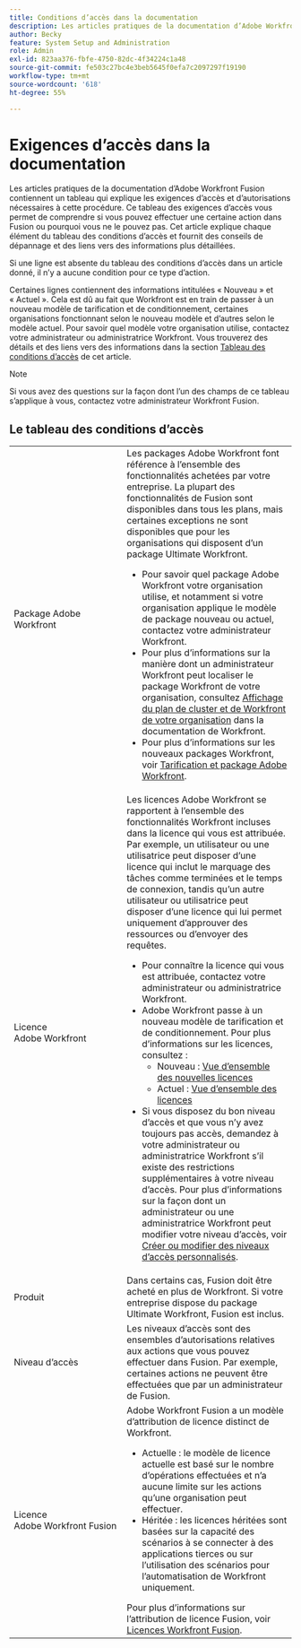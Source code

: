 ```yaml
---
title: Conditions d’accès dans la documentation
description: Les articles pratiques de la documentation d’Adobe Workfront Fusion contiennent un tableau qui explique les exigences d’accès et d’autorisations nécessaires à cette procédure. Ce tableau des exigences d’accès vous permet de comprendre si vous pouvez effectuer une certaine action dans Fusion ou pourquoi vous ne le pouvez pas. Cet article explique chaque élément du tableau des conditions d’accès et fournit des conseils de dépannage et des liens vers des informations plus détaillées.
author: Becky
feature: System Setup and Administration
role: Admin
exl-id: 823aa376-fbfe-4750-82dc-4f34224c1a48
source-git-commit: fe503c27bc4e3beb5645f0efa7c2097297f19190
workflow-type: tm+mt
source-wordcount: '618'
ht-degree: 55%

---
```


# Exigences d’accès dans la documentation

Les articles pratiques de la documentation d’Adobe Workfront Fusion contiennent un tableau qui explique les exigences d’accès et d’autorisations nécessaires à cette procédure. Ce tableau des exigences d’accès vous permet de comprendre si vous pouvez effectuer une certaine action dans Fusion ou pourquoi vous ne le pouvez pas. Cet article explique chaque élément du tableau des conditions d’accès et fournit des conseils de dépannage et des liens vers des informations plus détaillées.

Si une ligne est absente du tableau des conditions d’accès dans un article donné, il n’y a aucune condition pour ce type d’action.

Certaines lignes contiennent des informations intitulées « Nouveau » et « Actuel ». Cela est dû au fait que Workfront est en train de passer à un nouveau modèle de tarification et de conditionnement, certaines organisations fonctionnant selon le nouveau modèle et d’autres selon le modèle actuel. Pour savoir quel modèle votre organisation utilise, contactez votre administrateur ou administratrice Workfront. Vous trouverez des détails et des liens vers des informations dans la section [Tableau des conditions d’accès](#the-access-requirements-table) de cet article.

>[!NOTE]
>
>Si vous avez des questions sur la façon dont l’un des champs de ce tableau s’applique à vous, contactez votre administrateur Workfront Fusion.

## Le tableau des conditions d’accès

<table style="table-layout:auto"> 
 <col> 
 <col> 
 <tbody> 
  <tr> 
   <td role="rowheader">Package Adobe Workfront 
   <td> Les packages Adobe Workfront font référence à l’ensemble des fonctionnalités achetées par votre entreprise. La plupart des fonctionnalités de Fusion sont disponibles dans tous les plans, mais certaines exceptions ne sont disponibles que pour les organisations qui disposent d’un package Ultimate Workfront. 
   <ul><li>Pour savoir quel package Adobe Workfront votre organisation utilise, et notamment si votre organisation applique le modèle de package nouveau ou actuel, contactez votre administrateur Workfront.</li>
   <li>Pour plus d’informations sur la manière dont un administrateur Workfront peut localiser le package Workfront de votre organisation, consultez <a href="https://experienceleague.adobe.com/fr/docs/workfront/using/administration-and-setup/get-started-administration/firewall-overview#view-your-organization-s-cluster-and-workfront-plan">Affichage du plan de cluster et de Workfront de votre organisation</a> dans la documentation de Workfront.</li><li>Pour plus d’informations sur les nouveaux packages Workfront, voir <a href="https://business.adobe.com/products/workfront/pricing.html">Tarification et package Adobe Workfront</a>.</li></ul> </td> 
  </tr> 
  <tr> 
   <td role="rowheader">Licence Adobe Workfront</td> 
   <td> Les licences Adobe Workfront se rapportent à l’ensemble des fonctionnalités Workfront incluses dans la licence qui vous est attribuée. Par exemple, un utilisateur ou une utilisatrice peut disposer d’une licence qui inclut le marquage des tâches comme terminées et le temps de connexion, tandis qu’un autre utilisateur ou utilisatrice peut disposer d’une licence qui lui permet uniquement d’approuver des ressources ou d’envoyer des requêtes. <p> 
   <ul>
   <li>Pour connaître la licence qui vous est attribuée, contactez votre administrateur ou administratrice Workfront.</li>
   <li>Adobe Workfront passe à un nouveau modèle de tarification et de conditionnement. Pour plus d’informations sur les licences, consultez :
   <ul>
   <li>Nouveau : <a href="https://experienceleague.adobe.com/fr/docs/workfront/using/administration-and-setup/add-users/access-levels/licenses-overview">Vue d’ensemble des nouvelles licences</a></li>
   <li>Actuel : <a href="https://experienceleague.adobe.com/fr/docs/workfront/using/administration-and-setup/add-users/legacy-access-levels/wf-licenses">Vue d’ensemble des licences</a></li></ul></li>
   <li>Si vous disposez du bon niveau d’accès et que vous n’y avez toujours pas accès, demandez à votre administrateur ou administratrice Workfront s’il existe des restrictions supplémentaires à votre niveau d’accès. Pour plus d’informations sur la façon dont un administrateur ou une administratrice Workfront peut modifier votre niveau d’accès, voir <a href="https://experienceleague.adobe.com/fr/docs/workfront/using/administration-and-setup/get-started-administration/firewall-overview#view-your-organization-s-cluster-and-workfront-plan" class="MCXref xref">Créer ou modifier des niveaux d’accès personnalisés</a>.
   </ul>
      </p> </td> 
  </tr> 
  <tr> 
   <td role="rowheader">Produit</td> 
   <td>Dans certains cas, Fusion doit être acheté en plus de Workfront. Si votre entreprise dispose du package Ultimate Workfront, Fusion est inclus.
  <tr> 
   <td role="rowheader">Niveau d’accès</td> 
   <td> Les niveaux d’accès sont des ensembles d’autorisations relatives aux actions que vous pouvez effectuer dans Fusion. Par exemple, certaines actions ne peuvent être effectuées que par un administrateur de Fusion. 
  <tr> 
   <td role="rowheader">Licence Adobe Workfront Fusion</td> 
   <td>Adobe Workfront Fusion a un modèle d’attribution de licence distinct de Workfront. 
   <ul><li>Actuelle : le modèle de licence actuelle est basé sur le nombre d’opérations effectuées et n’a aucune limite sur les actions qu’une organisation peut effectuer. </li>
   <li>Héritée : les licences héritées sont basées sur la capacité des scénarios à se connecter à des applications tierces ou sur l’utilisation des scénarios pour l’automatisation de Workfront uniquement. </li>
   </ul>
   Pour plus d’informations sur l’attribution de licence Fusion, voir <a href="/help/workfront-fusion/set-up-and-manage-workfront-fusion/licensing-operations-overview/license-automation-vs-integration.md" class="MCXref xref">Licences Workfront Fusion</a>.
   </td> 
  </tr> 
 </tbody> 
</table>
